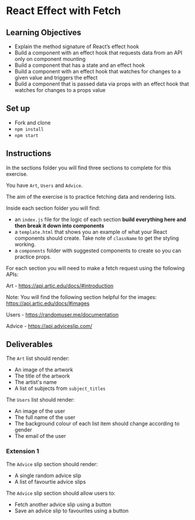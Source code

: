 # React Effect with Fetch

## Learning Objectives
- Explain the method signature of React’s effect hook
- Build a component with an effect hook that requests data from an API only on component mounting
- Build a component that has a state and an effect hook
- Build a component with an effect hook that watches for changes to a given value and triggers the effect
- Build a component that is passed data via props with an effect hook that watches for changes to a props value

## Set up
* Fork and clone
* `npm install`
* `npm start`

## Instructions

In the sections folder you will find three sections to complete for this exercise.

You have `Art`, `Users` and `Advice`.

The aim of the exercise is to practice fetching data and rendering lists.

Inside each section folder you will find:

- an `index.js` file for the logic of each section **build everything here and then break it down into components**
- a `template.html` that shows you an example of what your React components should create. Take note of `className` to get the styling working.
- a `components` folder with suggested components to create so you can practice props.

For each section you will need to make a fetch request using the following APIs:

Art - https://api.artic.edu/docs/#introduction

Note: You will find the following section helpful for the images: https://api.artic.edu/docs/#images

Users - https://randomuser.me/documentation

Advice - https://api.adviceslip.com/

## Deliverables

The `Art` list should render:

- An image of the artwork
- The title of the artwork
- The artist's name
- A list of subjects from `subject_titles`

The `Users` list should render:

- An image of the user
- The full name of the user
- The background colour of each list item should change according to gender
- The email of the user

### Extension 1

The `Advice` slip section should render:

- A single random advice slip
- A list of favourtie advice slips

The `Advice` slip section should allow users to:

- Fetch another advice slip using a button
- Save an advice slip to favourites using a button
